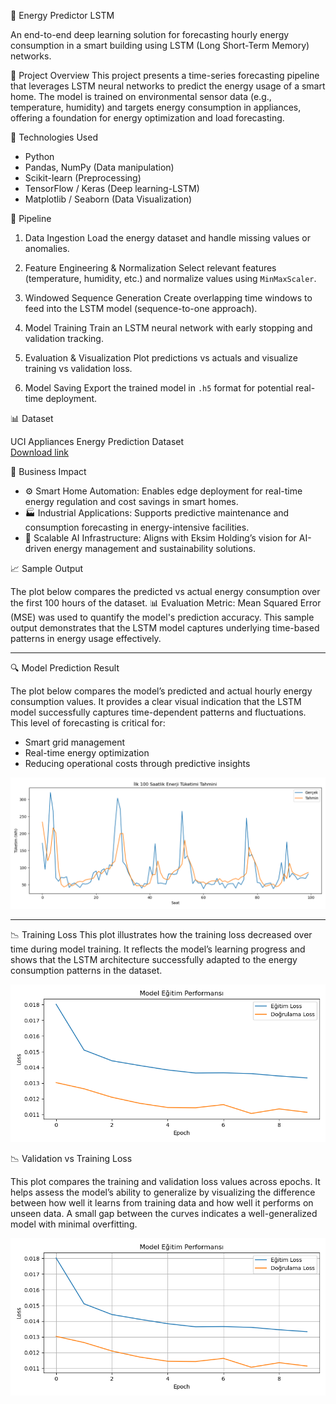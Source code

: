 🔌 Energy Predictor LSTM

An end-to-end deep learning solution for forecasting hourly energy consumption in a smart building using LSTM (Long Short-Term Memory) networks.

📌 Project Overview
This project presents a time-series forecasting pipeline that leverages LSTM neural networks to predict the energy usage of a smart home. The model is trained on environmental sensor data (e.g., temperature, humidity) and targets energy consumption in appliances, offering a foundation for energy optimization and load forecasting.



🧠 Technologies Used

- Python
- Pandas, NumPy (Data manipulation)
- Scikit-learn (Preprocessing)
- TensorFlow / Keras (Deep learning-LSTM)
- Matplotlib / Seaborn (Data Visualization)

 🔄 Pipeline


1. Data Ingestion
   Load the energy dataset and handle missing values or anomalies.

2. Feature Engineering & Normalization
   Select relevant features (temperature, humidity, etc.) and normalize values using `MinMaxScaler`.

3. Windowed Sequence Generation
   Create overlapping time windows to feed into the LSTM model (sequence-to-one approach).

4. Model Training
   Train an LSTM neural network with early stopping and validation tracking.

5. Evaluation & Visualization
   Plot predictions vs actuals and visualize training vs validation loss.

6. Model Saving 
   Export the trained model in `.h5` format for potential real-time deployment. 

 📊 Dataset

UCI Appliances Energy Prediction Dataset  
[Download link](https://archive.ics.uci.edu/ml/machine-learning-databases/00374/energydata_complete.csv)

 🧩 Business Impact


- ⚙️ Smart Home Automation: Enables edge deployment for real-time energy regulation and cost savings in smart homes.
- 🏭 Industrial Applications: Supports predictive maintenance and consumption forecasting in energy-intensive facilities.
- 🔌 Scalable AI Infrastructure: Aligns with Eksim Holding’s vision for AI-driven energy management and sustainability solutions.



📈 Sample Output

The plot below compares the predicted vs actual energy consumption over the first 100 hours of the dataset.
📊 Evaluation Metric: Mean Squared Error (MSE) was used to quantify the model's prediction accuracy.
This sample output demonstrates that the LSTM model captures underlying time-based patterns in energy usage effectively.


---

🔍 Model Prediction Result

The plot below compares the model’s predicted and actual hourly energy consumption values. It provides a clear visual indication that the LSTM model successfully captures time-dependent patterns and fluctuations. This level of forecasting is critical for:
* Smart grid management
* Real-time energy optimization
* Reducing operational costs through predictive insights


![Tahmin Görseli](prediction_plot.png)

---

📉 Training Loss
This plot illustrates how the training loss decreased over time during model training.
It reflects the model’s learning progress and shows that the LSTM architecture successfully adapted to the energy consumption patterns in the dataset.

![Eğitim Loss Grafiği](training_loss_plot.png)

📉 Validation vs Training Loss

This plot compares the training and validation loss values across epochs.
It helps assess the model’s ability to generalize by visualizing the difference between how well it learns from training data and how well it performs on unseen data.
A small gap between the curves indicates a well-generalized model with minimal overfitting.

![Validation vs Training Loss](val_vs_train_loss.png)


